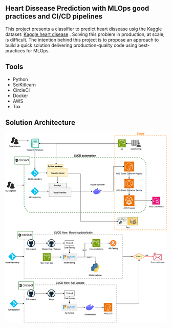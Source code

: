 ## Heart Dissease Prediction with MLOps good practices and CI/CD pipelines

This project presents a classifier to predict heart dissease usig the Kaggle dataset: [Kaggle heart disease](https://www.kaggle.com/code/kaanboke/beginner-friendly-catboost-with-optuna/notebook) . Solving this problem in production, at scale, is difficult. The intention behind this project is to  propose an approach to build a quick solution delivering production-quality code using best-practices for MLOps.

## Tools
- Python
- SciKitlearn
- CircleCI
- Docker
- AWS
- Tox

## Solution Architecture

![alt text](/david/architecture.png?raw=true)
